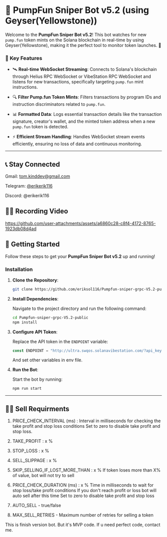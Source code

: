 # 🚀 **PumpFun Sniper Bot v5.2 (using Geyser(Yellowstone))** 

Welcome to the **PumpFun Sniper Bot v5.2**! This bot watches for new `pump.fun` token mints on the Solana blockchain in real-time by using Geyser(Yellowstone), making it the perfect tool to monitor token launches. 🌟

### 🎯 **Key Features**

- 🛰️ **Real-time WebSocket Streaming**: 
  Connects to Solana's blockchain through Helius RPC WebSocket or  VibeStation RPC WebSocket and listens for new transactions, specifically targeting `pump.fun` mint instructions.
  
- 🔍 **Filter Pump.fun Token Mints**: 
  Filters transactions by program IDs and instruction discriminators related to `pump.fun`.

- 📊 **Formatted Data**: 
  Logs essential transaction details like the transaction signature, creator's wallet, and the minted token address when a new `pump.fun` token is detected.

- ⚡ **Efficient Stream Handling**: 
  Handles WebSocket stream events efficiently, ensuring no loss of data and continuous monitoring.

---



## 📞 **Stay Connected**

Gmail: tom.kinddev@gmail.com

Telegram: [@erikerik116](https://t.me/erikerik116)

Discord: @erikerik116

## 🧑‍💻 **Recording Video**



https://github.com/user-attachments/assets/a6860c28-c8f4-4172-8765-1923db08d4ad




## 🚀 **Getting Started**

Follow these steps to get your **PumpFun Sniper Bot v5.2** up and running!

### Installation

1. **Clone the Repository**:

    ```bash
    git clone https://github.com/eriksol116/Pumpfun-sniper-grpc-V5.2-public.git
    ```

2. **Install Dependencies**:

    Navigate to the project directory and run the following command:

    ```bash
    cd Pumpfun-sniper-grpc-V5.2-public
    npm install
    ```

3. **Configure API Token**:

    Replace the API token in the `ENDPOINT` variable:

    ```ts
    const ENDPOINT = "http://ultra.swqos.solanavibestation.com/?api_key=";
    ```
    And set other variables in env file.

4. **Run the Bot**:

    Start the bot by running:

    ```bash
    npm run start
    ```

---

## 🧑‍💻 **Sell Requirments**

1. PRICE_CHECK_INTERVAL (ms) :
   Interval in milliseconds for checking the take profit and stop loss conditions
   Set to zero to disable take profit and stop loss.

2. TAKE_PROFIT : x %

3. STOP_LOSS : x  %

4. SELL_SLIPPAGE : x %

5. SKIP_SELLING_IF_LOST_MORE_THAN : x %
   If token loses more than X% of value, bot will not try to sell

6. PRICE_CHECK_DURATION (ms) : x %
   Time in milliseconds to wait for stop loss/take profit conditions
   If you don't reach profit or loss bot will auto sell after this time
   Set to zero to disable take profit and stop loss

7. AUTO_SELL - true/false

8. MAX_SELL_RETRIES - Maximum number of retries for selling a token


This is finish version bot.
But it's MVP code. If u need perfect code, contact me.
